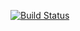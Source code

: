 [![Build Status](https://travis-ci.com/lyquocnam/demo-travis.svg?token=2xrhEFnK1zAu8pgzzqsh&branch=master)](https://travis-ci.com/lyquocnam/demo-travis)